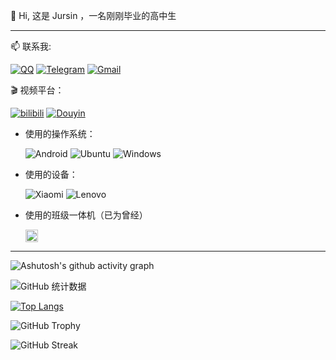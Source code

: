 👋 Hi, 这是 Jursin ，一名刚刚毕业的高中生

---
📫 联系我:

[![QQ](https://img.shields.io/badge/-Jursin-%230099FF?logo=QQ&logoColor=white&style=flat)](https://qm.qq.com/q/JpIhKxU5Uc)
[![Telegram](https://img.shields.io/badge/-Hello__Jursin-%232BA3D5?style=flat&logo=Telegram&logoColor=white)](https://t.me/Hello_Jurisn)
[![Gmail](https://img.shields.io/badge/-netshell53-%234999FF?style=flat&logo=gmail&logoColor=white)](mailto:netshell53@gmail.com)

🎬 视频平台：

[![bilibili](https://img.shields.io/badge/-Hello__Jursin-%23FB7299?style=flat&logo=bilibili)](https://space.bilibili.com/1575907920)
[![Douyin](https://img.shields.io/badge/-Jursin-black?style=flat&logo=tiktok)](https://www.douyin.com/user/MS4wLjABAAAAQGQcpmhfTWT-dnMkBX1Dtdw4mqk-WUPiz1Stbb5nn7Q) 

- 使用的操作系统：

  ![Android](https://img.shields.io/badge/Android-3DDC84?style=flat&logo=android&logoColor=white)
  ![Ubuntu](https://img.shields.io/badge/Ubuntu-E95420?style=flat&logo=ubuntu&logoColor=white )
  ![Windows](https://img.shields.io/badge/Windows-0078D6?logo=data:image/svg+xml;base64,PHN2ZyB4bWxucz0iaHR0cDovL3d3dy53My5vcmcvMjAwMC9zdmciICB2aWV3Qm94PSIwIDAgNDggNDgiIHdpZHRoPSI0OHB4IiBoZWlnaHQ9IjQ4cHgiPjxwYXRoIGZpbGw9IiNmZmZmZmYiIGQ9Ik02LDZoMTd2MTdINlY2eiIvPjxwYXRoIGZpbGw9IiNmZmZmZmYiIGQ9Ik0yNS4wNDIsMjIuOTU4VjZINDJ2MTYuOTU4SDI1LjA0MnoiLz48cGF0aCBmaWxsPSIjZmZmZmZmIiBkPSJNNiwyNWgxN3YxN0g2VjI1eiIvPjxwYXRoIGZpbGw9IiNmZmZmZmYiIGQ9Ik0yNSw0MlYyNWgxN3YxN0gyNXoiLz48L3N2Zz4=)

- 使用的设备：

  ![Xiaomi](https://img.shields.io/badge/Xiaomi_15_Pro-%23FF7E00?style=flat&logo=xiaomi&logoColor=white)
  ![Lenovo](https://img.shields.io/badge/IdeaPad_15_ALC7-%23DA0807?style=flat&logo=lenovo&logoColor=white)

- 使用的班级一体机（已为曾经）

  <img src="https://hitevision.com/themes/hhkj/public/assets/images/logo.svg" alt="Hitevision Logo" height="20">

---
![Ashutosh's github activity graph](https://github-readme-activity-graph.vercel.app/graph?username=Jursin&theme=github-compact)

![GitHub 统计数据](https://github-readme-stats.vercel.app/api?username=Jursin&&show=reviews,discussions_started,discussions_answered,prs_merged,prs_merged_percentage&show_icons=true&include_all_commits=true&count_private=true&custom_title=Jursin%E7%9A%84%20GitHub%20%E7%BB%9F%E8%AE%A1%E6%95%B0%E6%8D%AE%EF%BC%81&number_format=long&theme=default)

[![Top Langs](https://github-readme-stats.vercel.app/api/top-langs/?username=Jursin)](https://github.com/Jursin)

![GitHub Trophy](https://github-profile-trophy.vercel.app/?username=Jursin)

![GitHub Streak](https://github-readme-streak-stats.herokuapp.com/?user=Jursin)

